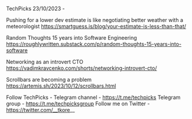 TechPicks 23/10/2023 -

Pushing for a lower dev estimate is like negotiating better weather with a meteorologist
https://smartguess.is/blog/your-estimate-is-less-than-that/

Random Thoughts 15 years into Software Engineering
https://roughlywritten.substack.com/p/random-thoughts-15-years-into-software

Networking as an introvert CTO
https://vadimkravcenko.com/shorts/networking-introvert-cto/

Scrollbars are becoming a problem
https://artemis.sh/2023/10/12/scrollbars.html

Follow TechPicks -
Telegram channel - https://t.me/techpicks
Telegram group - https://t.me/techpicksgroup
Follow me on Twitter - https://twitter.com/__tkore__